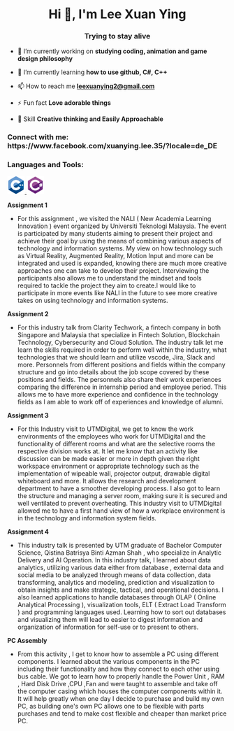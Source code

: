 <h1 align="center">Hi 👋, I'm Lee Xuan Ying</h1>
<h3 align="center">Trying to stay alive</h3>

- 🔭 I’m currently working on **studying coding, animation and game design philosophy**

- 🌱 I’m currently learning **how to use github, C#, C++**

- 📫 How to reach me **leexuanying2@gmail.com**

- ⚡ Fun fact **Love adorable things**

- 🎲 Skill **Creative thinking and Easily Approachable**

<h3 align="left">Connect with me: https://www.facebook.com/xuanying.lee.35/?locale=de_DE </h3>
<p align="left">
</p>

<h3 align="left">Languages and Tools:</h3>
<p align="left"> <a href="https://www.w3schools.com/cpp/" target="_blank" rel="noreferrer"> <img src="https://raw.githubusercontent.com/devicons/devicon/master/icons/cplusplus/cplusplus-original.svg" alt="cplusplus" width="40" height="40"/> </a> <a href="https://www.w3schools.com/cs/" target="_blank" rel="noreferrer"> <img src="https://raw.githubusercontent.com/devicons/devicon/master/icons/csharp/csharp-original.svg" alt="csharp" width="40" height="40"/> </a> </p>


 **Assignment 1**
- For this assignment , we visited the NALI ( New Academia Learning Innovation ) event organized by Universiti Teknologi Malaysia. The event is participated by many students aiming to present their project and achieve their goal by using the means of combining various aspects of technology and information systems. My view on how technology such as Virtual Reality, Augmented Reality, Motion Input and more can be integrated and used is expanded, knowing there are much more creative approaches one can take to develop their project. Interviewing the participants also allows me to understand the mindset and tools required to tackle the project they aim to create.I would like to participate in more events like NALI in the future to see more creative takes on using technology and information systems.

**Assignment 2**
- For this industry talk from Clarity Techwork, a fintech company in both Singapore and Malaysia that specialize in Fintech Solution, Blockchain Technology, Cybersecurity and Cloud Solution. The industry talk let me learn the skills required in order to perform well within the industry, what technologies that we should learn and utilize vscode, Jira, Slack and more. Personnels from different positions and fields within the company structure and go into details about the job scope covered by these positions and fields. The personnels also share their work experiences comparing the difference in internship period and employee period. This allows me to have more experience and confidence in the technology fields as I am able to work off of experiences and knowledge of alumni.

**Assignment 3**
- For this Industry visit to UTMDigital, we get to know the work environments of the employees who work for UTMDigital and the functionality of different rooms and what are the selective rooms the respective division works at. It let me know that an activity like discussion can be made easier or more in depth given the right workspace environment or appropriate technology such as the implementation of wipeable wall, projector output, drawable digital whiteboard and more. It allows the research and development department to have a smoother developing process. I also got to learn the structure and managing a server room, making sure it is secured and well ventilated to prevent overheating. This industry visit to UTMDigital allowed me to have a first hand view of how a workplace environment is in the technology and information system fields.

**Assignment 4**
- This industry talk is presented by UTM graduate of Bachelor Computer Science, Qistina Batrisya Binti Azman Shah , who specialize in Analytic Delivery and AI Operation. In this industry talk, I learned about data analytics, utilizing various data either from database , external data and social media to be analyzed through means of data collection, data transforming, analytics and modeling, prediction and visualization to obtain insights and make strategic, tactical, and operational decisions. I also learned applications to handle databases through OLAP ( Online Analytical Processing ), visualization tools, ELT ( Extract Load Transform ) and programming languages used. Learning how to sort out databases and visualizing them will lead to easier to digest information and organization of information for self-use or to present to others.

**PC Assembly**
- From this activity , I get to know how to assemble a PC using different components. I learned about the various components in the PC including their functionality and how they connect to each other using bus cable. We got to learn how to properly handle the Power Unit , RAM , Hard Disk Drive ,CPU ,Fan and were taught to assemble and take off the computer casing which houses the computer components within it. It will help greatly when one day I decide to purchase and build my own PC, as building one's own PC allows one to be flexible with parts purchases and tend to make cost flexible and cheaper than market price PC.
